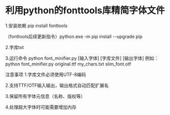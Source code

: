 # 利用python的fonttools库精简字体文件

1.安装依赖
pip install fonttools

（fonttools后续更新指令）python.exe -m pip install --upgrade pip

2.字库txt

3.运行命令
python font_minifier.py [输入字体] [字库文件] [输出字体]
例如：python font_minifier.py original.ttf my_chars.txt slim_font.otf

注意事项
1.字库文件必须使用UTF-8编码

2.支持TTF/OTF输入输出，输出格式自动匹配扩展名

3.保留所有字体元信息（名称、版权等）

4.处理超大字体时可能需要增加内存
